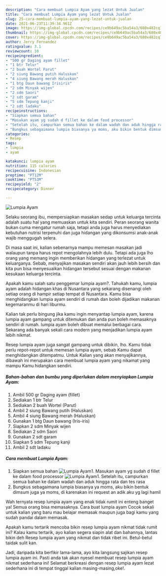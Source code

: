 ```yaml
---
description: "Cara membuat Lumpia Ayam yang lezat Untuk Jualan"
title: "Cara membuat Lumpia Ayam yang lezat Untuk Jualan"
slug: 25-cara-membuat-lumpia-ayam-yang-lezat-untuk-jualan
date: 2021-06-23T11:39:34.961Z
image: https://img-global.cpcdn.com/recipes/ce9b649ac5ba54a3/680x482cq70/lumpia-ayam-foto-resep-utama.jpg
thumbnail: https://img-global.cpcdn.com/recipes/ce9b649ac5ba54a3/680x482cq70/lumpia-ayam-foto-resep-utama.jpg
cover: https://img-global.cpcdn.com/recipes/ce9b649ac5ba54a3/680x482cq70/lumpia-ayam-foto-resep-utama.jpg
author: Jerry Fernandez
ratingvalue: 3.1
reviewcount: 10
recipeingredient:
- "500 gr Daging ayam fillet"
- "1 btr Telur"
- "2 buah Wortel Parut"
- "2 siung Bawang putih Haluskan"
- "4 siung Bawang merah Haluskan"
- "1 btg Daun bawang Irisiris"
- "2 sdm Minyak wijen"
- "2 sdm Saori"
- "2 sdt garam"
- "5 sdm Tepung kanji"
- "2 sdt ladaku"
recipeinstructions:
- "Siapkan semua bahan"
- "Masukan ayam yg sudah d fillet ke dalam food processor"
- "Setelah itu, campurkan semua bahan ke dalam wadah dan aduk hingga rata dan tes rasa"
- "Bungkus sebagaimana lumpia biasanya ya moms, aku bikin bentuk dimsum juga ya moms, di karenakan ini request an adik aku yg lagi hamil"
categories:
- Resep
tags:
- lumpia
- ayam

katakunci: lumpia ayam 
nutrition: 115 calories
recipecuisine: Indonesian
preptime: "PT12M"
cooktime: "PT53M"
recipeyield: "2"
recipecategory: Dinner

---
```



![Lumpia Ayam](https://img-global.cpcdn.com/recipes/ce9b649ac5ba54a3/680x482cq70/lumpia-ayam-foto-resep-utama.jpg)

Selaku seorang ibu, mempersiapkan masakan sedap untuk keluarga tercinta adalah suatu hal yang memuaskan untuk kita sendiri. Peran seorang  wanita bukan cuma mengatur rumah saja, tetapi anda juga harus menyediakan kebutuhan nutrisi terpenuhi dan juga hidangan yang dikonsumsi anak-anak wajib menggugah selera.

Di masa  saat ini, kalian sebenarnya mampu memesan masakan jadi walaupun tanpa harus repot mengolahnya lebih dulu. Tetapi ada juga lho orang yang memang ingin memberikan hidangan yang terlezat untuk keluarganya. Sebab, menyajikan masakan sendiri akan jauh lebih bersih dan kita pun bisa menyesuaikan hidangan tersebut sesuai dengan makanan kesukaan keluarga tercinta. 



Apakah kamu salah satu penggemar lumpia ayam?. Tahukah kamu, lumpia ayam adalah hidangan khas di Nusantara yang sekarang disenangi oleh setiap orang di hampir setiap tempat di Nusantara. Kamu bisa menghidangkan lumpia ayam sendiri di rumah dan boleh dijadikan makanan kegemaranmu di hari liburmu.

Kalian tak perlu bingung jika kamu ingin menyantap lumpia ayam, karena lumpia ayam gampang untuk ditemukan dan anda pun boleh memasaknya sendiri di rumah. lumpia ayam boleh dibuat memalui berbagai cara. Sekarang ada banyak sekali cara modern yang menjadikan lumpia ayam lebih nikmat.

Resep lumpia ayam juga sangat gampang untuk dibikin, lho. Kamu tidak perlu repot-repot untuk memesan lumpia ayam, sebab Kamu dapat menghidangkan ditempatmu. Untuk Kalian yang akan menyajikannya, dibawah ini merupakan cara membuat lumpia ayam yang nikamat yang mampu Kamu hidangkan sendiri.

<!--inarticleads1-->

##### Bahan-bahan dan bumbu yang diperlukan dalam menyiapkan Lumpia Ayam:

1. Ambil 500 gr Daging ayam (fillet)
1. Sediakan 1 btr Telur
1. Sediakan 2 buah Wortel (Parut)
1. Ambil 2 siung Bawang putih (Haluskan)
1. Ambil 4 siung Bawang merah (Haluskan)
1. Gunakan 1 btg Daun bawang (Iris-iris)
1. Siapkan 2 sdm Minyak wijen
1. Sediakan 2 sdm Saori
1. Gunakan 2 sdt garam
1. Siapkan 5 sdm Tepung kanji
1. Ambil 2 sdt ladaku




<!--inarticleads2-->

##### Cara membuat Lumpia Ayam:

1. Siapkan semua bahan
<img src="https://img-global.cpcdn.com/steps/c92159d62f8cf56e/160x128cq70/lumpia-ayam-langkah-memasak-1-foto.jpg" alt="Lumpia Ayam">1. Masukan ayam yg sudah d fillet ke dalam food processor
<img src="https://img-global.cpcdn.com/steps/929135b05deef342/160x128cq70/lumpia-ayam-langkah-memasak-2-foto.jpg" alt="Lumpia Ayam">1. Setelah itu, campurkan semua bahan ke dalam wadah dan aduk hingga rata dan tes rasa
1. Bungkus sebagaimana lumpia biasanya ya moms, aku bikin bentuk dimsum juga ya moms, di karenakan ini request an adik aku yg lagi hamil




Wah ternyata resep lumpia ayam yang enak tidak rumit ini enteng banget ya! Semua orang bisa memasaknya. Cara buat lumpia ayam Cocok sekali untuk kalian yang baru mau belajar memasak maupun juga bagi kamu yang sudah pandai dalam memasak.

Apakah kamu tertarik mencoba bikin resep lumpia ayam nikmat tidak rumit ini? Kalau kamu tertarik, ayo kalian segera siapin alat dan bahannya, lantas bikin deh Resep lumpia ayam yang nikmat dan tidak ribet ini. Betul-betul taidak sulit kan. 

Jadi, daripada kita berfikir lama-lama, ayo kita langsung sajikan resep lumpia ayam ini. Pasti anda tak akan nyesel membuat resep lumpia ayam nikmat sederhana ini! Selamat berkreasi dengan resep lumpia ayam lezat sederhana ini di tempat tinggal kalian masing-masing,oke!.

